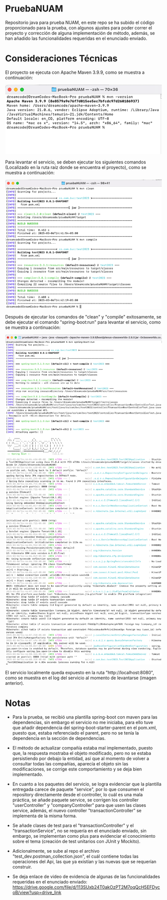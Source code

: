 # PruebaNUAM
Repositorio java para prueba NUAM, en este repo se ha subido el código proporcionado para la prueba, con algunos ajustes para
poder correr el proyecto y corrección de alguna implementación de método, además, se han añadido las funcionalidades
requeridas en el enunciado enviado.

# Consideraciones Técnicas
El proyecto se ejecuta con Apache Maven 3.9.9, como se muestra a continuación:

![img.png](img.png)

Para levantar el servicio, se deben ejecutar los siguientes comandos (Localizado en la ruta raíz donde se encuentra 
el proyecto), como se muestra a continuación:

![img_1.png](img_1.png)

Después de ejecutar los comandos de "clean" y "compile" exitosamente, se debe ejecutar el comando "spring-boot:run" 
para levantar el servicio, como se muestra a continuación:

![img_2.png](img_2.png)

![img_3.png](img_3.png)

El servicio localmente queda expuesto en la ruta "http://localhost:8080", como se muestra en el log del servicio al
momento de levantarse (imagen anterior).

# Notas
- Para la prueba, se recibió una plantilla spring-boot con maven para las dependencias, sin embargo el servicio no me
iniciaba, para ello tuve que añadir dependencia del spring-boot-starter-parent en el pom.xml, puesto que,
estaba referenciado el parent, pero no se tenía la dependencia en la sección de dependencias.

- El método de actualizar compañía estaba mal implementado, puesto que, la respuesta mostraba el objeto modificado, pero
no se estaba persistiendo por debajo la entidad, así que al momento de volver a consultar todas las compañías, aparecía
el objeto sin las modificaciones, se corrige este comportamiento y se deja bien implementado.

- En cuanto a los paquetes del servicio, se logra evidenciar que la plantilla entregada carece de paquete "service", por
lo que consumen el repository directamente desde el controller, lo cuál es una mala práctica, se añade paquete service,
se corrigen los controller "userController" y "companyController" para que usen las clases service, además, el nuevo
controller "transactionController" se implementa de la misma forma.

- Se añade clases de test para el "transactionController" y el "transactionService", no se requería en el enunciado enviado,
sin embargo, se implementan como plus para evidenciar el conocimiento sobre el tema (creación de test unitarios con
JUnit y Mockito).

- Adicionalmente, se sube al repo el archivo "test_dev.postman_collection.json", el cuál contiene todas las operaciones
del Api, las que ya existían y las nuevas que se requerían construir.

- Se deja enlace de video de evidencia de algunas de las funcionalidades requeridas en el enunciado enviado:
  https://drive.google.com/file/d/113SUxb24T0akOzPT2M7oqQcH5EFDycoB/view?usp=drive_link